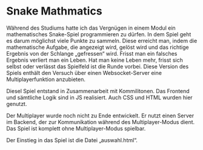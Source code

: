 # Snake Mathmatics

Während des Studiums hatte ich das Vergnügen in einem Modul ein mathematisches Snake-Spiel programmieren zu dürfen. In dem Spiel geht es darum möglichst viele Punkte zu sammeln. 
Diese erreicht man, indem die mathematische Aufgabe, die angezeigt wird, gelöst wird und das richtige Ergebnis von der Schlange „gefressen“ wird. Frisst man ein falsches Ergebnis 
verliert man ein Leben. Hat man keine Leben mehr, frisst sich selbst oder verlässt das Spielfeld ist die Runde vorbei. Diese Version des Spiels enthält den Versuch über einen 
Websocket-Server eine Multiplayerfunktion anzubieten.

Diesel Spiel entstand in Zusammenarbeit mit Kommilitonen. Das Frontend und sämtliche Logik sind in JS realisiert. Auch CSS und HTML wurden hier genutzt. 

Der Multiplayer wurde noch nicht zu Ende entwickelt. Er nutzt einen Server im Backend, der zur Kommunikation während des Multiplayer-Modus dient. Das Spiel ist komplett ohne Multiplayer-Modus spielbar.

Der Einstieg in das Spiel ist die Datei „auswahl.html“.
